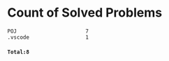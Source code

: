 # Count of Solved Problems  
```
POJ                      7  
.vscode                  1  
```
#### `Total:8`
